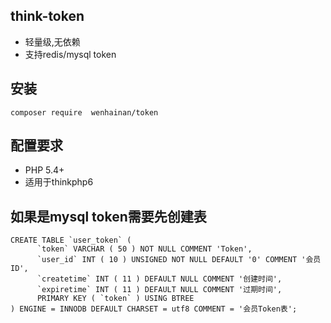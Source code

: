 ## think-token
-  轻量级,无依赖
-  支持redis/mysql token
## 安装 
```shell
composer require  wenhainan/token
```


## 配置要求
- PHP 5.4+
- 适用于thinkphp6
## 如果是mysql token需要先创建表
```mysql
CREATE TABLE `user_token` (
      `token` VARCHAR ( 50 ) NOT NULL COMMENT 'Token',
      `user_id` INT ( 10 ) UNSIGNED NOT NULL DEFAULT '0' COMMENT '会员ID',
      `createtime` INT ( 11 ) DEFAULT NULL COMMENT '创建时间',
      `expiretime` INT ( 11 ) DEFAULT NULL COMMENT '过期时间',
      PRIMARY KEY ( `token` ) USING BTREE
) ENGINE = INNODB DEFAULT CHARSET = utf8 COMMENT = '会员Token表';
```